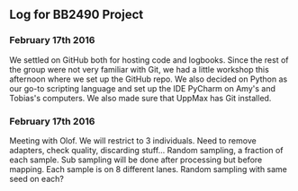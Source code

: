 ## Log for BB2490 Project

### February 17th 2016
We settled on GitHub both for hosting code and logbooks. Since the rest of the group were not very familiar with Git, we had a little workshop this afternoon where we set up the GitHub repo. We also decided on Python as our go-to scripting language and set up the IDE PyCharm on Amy's and Tobias's computers. We also made sure that UppMax has Git installed. 


### February 17th 2016
Meeting with Olof. We will restrict to 3 individuals.
Need to remove adapters, check quality, discarding stuff...
Random sampling, a fraction of each sample. Sub sampling will be done after processing but before mapping.
Each sample is on 8 different lanes.
Random sampling with same seed on each?
